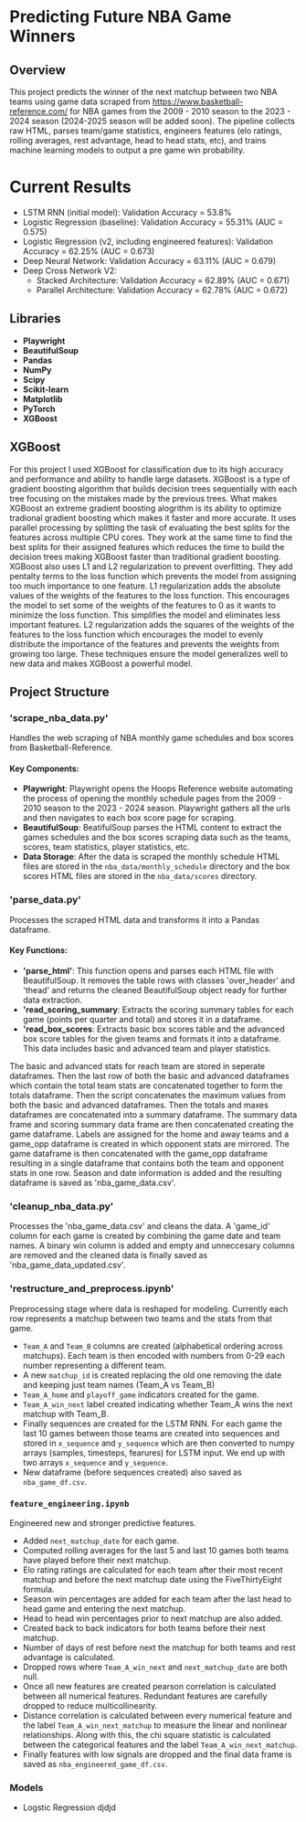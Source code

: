 # Predicting Future NBA Game Winners

## Overview 
This project predicts the winner of the next matchup between two NBA teams using game data scraped from https://www.basketball-reference.com/ for NBA games from the 2009 - 2010 season to the 2023 - 2024 season (2024-2025 season will be added soon). The pipeline collects raw HTML, parses team/game statistics, engineers features (elo ratings, rolling averages, rest advantage, head to head stats, etc), and trains machine learning models to output a pre game win probability. 

# Current Results 
- LSTM RNN (initial model): Validation Accuracy = 53.8%
- Logistic Regression (baseline): Validation Accuracy = 55.31% (AUC = 0.575)
- Logistic Regression (v2, including engineered features): Validation Accuracy = 62.25% (AUC = 0.673)
- Deep Neural Network: Validation Accuracy = 63.11% (AUC = 0.679)
- Deep Cross Network V2:
  - Stacked Architecture: Validation Accuracy = 62.89% (AUC = 0.671) 
  - Parallel Architecture: Validation Accuracy = 62.78% (AUC = 0.672) 


## Libraries  
- **Playwright**
- **BeautifulSoup**
- **Pandas**
- **NumPy**
- **Scipy**
- **Scikit-learn**
- **Matplotlib**
- **PyTorch**
- **XGBoost**

## XGBoost 
For this project I used XGBoost for classification due to its high accuracy and performance and ability to handle large datasets. XGBoost is a type of gradient boosting algorithm that builds decision trees sequentially with each tree focusing on the mistakes made by the previous trees. What makes XGBoost an extreme gradient boosting alogrithm is its ability to optimize tradional gradient boosting which makes it faster and more accurate. It uses parallel processing by splitting the task of evaluating the best splits for the features across multiple CPU cores. They work at the same time to find the best splits for their assigned features which reduces the time to build the decision trees making XGBoost faster than traditional gradient boosting. XGBoost also uses L1 and L2 regularization to prevent overfitting. They add pentalty terms to the loss function which prevents the model from assigning too much importance to one feature. L1 regularization adds the absolute values of the weights of the features to the loss function. This encourages the model to set some of the weights of the features to 0 as it wants to minimize the loss function. This simplifies the model and eliminates less important features. L2 regularization adds the squares of the weights of the features to the loss function which encourages the model to evenly distribute the importance of the features and prevents the weights from growing too large. These techniques ensure the model generalizes well to new data and makes XGBoost a powerful model. 

## Project Structure 

### 'scrape_nba_data.py'
Handles the web scraping of NBA monthly game schedules and box scores from Basketball-Reference. 

#### Key Components:
- **Playwright**: Playwright opens the Hoops Reference website automating the process of opening the monthly schedule pages from the 2009 - 2010 season to the 2023 - 2024 season. Playwright gathers all the urls and then navigates to each box score page for scraping. 
- **BeautifulSoup**: BeatifulSoup parses the HTML content to extract the games schedules and the box scores scraping data such as the teams, scores, team statistics, player statistics, etc.
- **Data Storage**: After the data is scraped the monthly schedule HTML files are stored in the `nba_data/monthly_schedule` directory and the box scores HTML files are stored in the `nba_data/scores` directory.

### 'parse_data.py'
Processes the scraped HTML data and transforms it into a Pandas dataframe. 

#### Key Functions: 
- **'parse_html'**: This function  opens and parses each HTML file with BeautifulSoup. It removes the table rows with classes 'over_header' and 'thead' and returns the cleaned BeautifulSoup object ready for further data extraction.
- **'read_scoring_summary**: Extracts the scoring summary tables for each game (points per quarter and total) and stores it in a dataframe. 
- **'read_box_scores**: Extracts basic box scores table and the advanced box score tables for the given teams and formats it into a dataframe. This data includes basic and advanced team and player statistics. 

The basic and advanced stats for reach team are stored in seperate dataframes. Then the last row of both the basic and advanced dataframes which contain the total team stats are concatenated together to form the totals dataframe. Then the script concatenates the maximum values from both the basic and advanced dataframes. Then the totals and maxes dataframes are concatenated into a summary dataframe. The summary data frame and scoring summary data frame are then concatenated creating the game dataframe. Labels are assigned for the home and away teams and a game_opp dataframe is created in which opponent stats are mirrored. The game dataframe is then concatenated with the game_opp dataframe resulting in a single dataframe that contains both the team and opponent stats in one row. Season and date information is added and the resulting dataframe is saved as 'nba_game_data.csv'. 

### 'cleanup_nba_data.py'
Processes the 'nba_game_data.csv' and cleans the data. A 'game_id' column for each game is created by combining the game date and team names. A binary win column is added and empty and unneccesary columns are removed and the cleaned data is finally saved as 'nba_game_data_updated.csv'.

### 'restructure_and_preprocess.ipynb' 
Preprocessing stage where data is reshaped for modeling. Currently each row represents a matchup between two teams and the stats from that game. 
- `Team_A` and `Team_B` columns are created (alphabetical ordering across matchups). Each team is then encoded with numbers from 0-29 each number representing a different team. 
- A new `matchup_id` is created replacing the old one removing the date and keeping just team names (Team_A vs Team_B)
- `Team_A_home` and `playoff_game` indicators created for the game. 
- `Team_A_win_next` label created indicating whether Team_A wins the next matchup with Team_B.
- Finally sequences are created for the LSTM RNN. For each game the last 10 games between those teams are created into sequences and stored in `x_sequence` and `y_sequence` which are then converted to numpy arrays (samples, timesteps, fearures) for LSTM input. We end up with two arrays `x_sequence` and `y_sequence`. 
- New dataframe (before sequences created) also saved as `nba_game_df.csv`.

### `feature_engineering.ipynb` 
Engineered new and stronger predictive features. 
- Added `next_matchup_date` for each game.
- Computed rolling averages for the last 5 and last 10 games both teams have played before their next matchup.
- Elo rating ratings are calculated for each team after their most recent matchup and before the next matchup date using the FiveThirtyEight formula.
- Season win percentages are added for each team after the last head to head game and entering the next matchup.
- Head to head win percentages prior to next matchup are also added.
- Created back to back indicators for both teams before their next matchup.
- Number of days of rest before next the matchup for both teams and rest advantage is calculated.
- Dropped rows where `Team_A_win_next` and `next_matchup_date` are both null.
- Once all new features are created pearson correlation is calculated between all numerical features. Redundant features are carefully dropped to reduce multicollinearity.
- Distance correlation is calculated between every numerical feature and the label `Team_A_win_next_matchup` to measure the linear and nonlinear relationships. Along with this, the chi square statistic is calculated between the categorical features and the label  `Team_A_win_next_matchup`.
- Finally features with low signals are dropped and the final data frame is saved as `nba_engineered_game_df.csv`. 
  
### Models
- Logstic Regression
  djdjd

